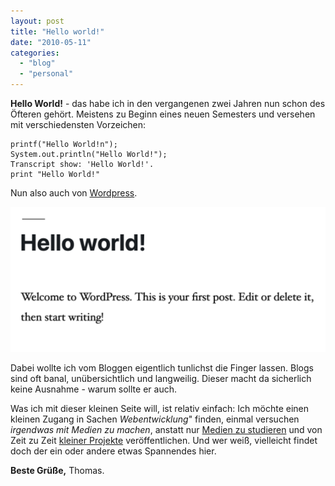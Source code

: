 ```yaml
---
layout: post
title: "Hello world!"
date: "2010-05-11"
categories:
  - "blog"
  - "personal"
---
```


**Hello World!** - das habe ich in den vergangenen zwei Jahren nun schon des Öfteren gehört. 
Meistens zu Beginn eines neuen Semesters und versehen mit verschiedensten Vorzeichen:

    printf("Hello World!n");
    System.out.println("Hello World!");
    Transcript show: 'Hello World!'.
    print "Hello World!"

Nun also auch von [Wordpress](https://wordpress.com). 

![](/images/2010/05/hello-world.png)

Dabei wollte ich vom Bloggen eigentlich tunlichst die Finger lassen. 
Blogs sind oft banal, unübersichtlich und langweilig. 
Dieser macht da sicherlich keine Ausnahme - warum sollte er auch.

Was ich mit dieser kleinen Seite will, ist relativ einfach:
Ich möchte einen kleinen Zugang in Sachen _Webentwicklung_" finden, einmal versuchen _irgendwas mit Medien zu machen_, anstatt nur [Medien zu studieren](https://www.hdm-stuttgart.de/mi) und von Zeit zu Zeit [kleiner Projekte](https://github.com/tuhrig) veröffentlichen. 
Und wer weiß, vielleicht findet doch der ein oder andere etwas Spannendes hier.

**Beste Grüße,** Thomas.
